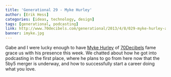 ```yaml
---
title: 'Generational 29 - Myke Hurley'
author: [Erik Hess]
categories: [ideas, technology, design]
tags: [generational, podcasting]
link: http://www.70decibels.com/generational/2013/4/8/029-myke-hurley-and-building-a-new-career.html
banner: imyke.jpg
---
```


Gabe and I were lucky enough to have [Myke Hurley](http://mykehurley.net/) of [70Decibels](http://www.70decibels.com/) fame grace us with his presence this week. We chatted about how he got into podcasting in the first place, where he plans to go from here now that the 5by5 merger is underway, and how to successfully start a career doing what you love.